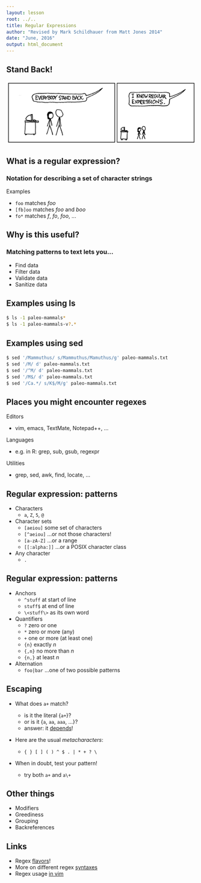 ```yaml
---
layout: lesson
root: ../..
title: Regular Expressions
author: "Revised by Mark Schildhauer from Matt Jones 2014"
date: "June, 2016"
output: html_document
---
```


## Stand Back!

![](images/xkcd-regex.png "http://re2.googlecode.com/hg/doc/xkcd.png")

## What is a regular expression?

### Notation for describing a set of character strings

Examples

- `foo` matches _foo_
- `[fb]oo` matches _foo_ and _boo_
- `fo*` matches _f_, _fo_, _foo_, ...

## Why is this useful?

### Matching patterns to text lets you...

 * Find data
 * Filter data
 * Validate data
 * Sanitize data

## Examples using ls
```bash
$ ls -1 paleo-mammals*
$ ls -1 paleo-mammals-v?.*
```

## Examples using sed

```bash
$ sed '/Mammuthus/ s/Mammuthus/Mamuthus/g' paleo-mammals.txt
$ sed '/M/ d' paleo-mammals.txt
$ sed '/^M/ d' paleo-mammals.txt
$ sed '/M$/ d' paleo-mammals.txt
$ sed '/Ca.*/ s/K$/M/g' paleo-mammals.txt
```

## Places you might encounter regexes

Editors

- vim, emacs, TextMate, Notepad++, ...

Languages

- e.g. in R: grep, sub, gsub, regexpr

Utilities

- grep, sed, awk, find, locate, ...

## Regular expression: patterns

* Characters
    - `a`, `Z`, `5`, `@`
* Character sets
    - `[aeiou]` some set of characters
    - `[^aeiou]` ...or not those characters!
    - `[a-zA-Z]` ...or a range
    - `[[:alpha:]]` ...or a POSIX character class
* Any character
    - `.`

## Regular expression: patterns

* Anchors
    - `^stuff` at start of line
    - `stuff$` at end of line
    - `\<stuff\>` as its own word
* Quantifiers
    - `?` zero or one
    - `*` zero or more (any)
    - `+` one or more (at least one)
    - `{n}` exactly _n_
    - `{,n}` no more than _n_
    - `{n,}` at least _n_
* Alternation
    - `foo|bar` ...one of two possible patterns


## Escaping

* What does `a+` match?
    - is it the literal {`a+`}?
    - or is it {`a`, `aa`, `aaa`, ...}?
    - answer: it [depends](http://www.regular-expressions.info/refflavors.html)!

* Here are the usual _metacharacters_:
    - `{ } [ ] ( ) ^ $ . | * + ? \`

* When in doubt, test your pattern!
    - try both `a+` and `a\+`

## Other things

* Modifiers
* Greediness
* Grouping
* Backreferences


## Links

* Regex [flavors](http://www.regular-expressions.info/refflavors.html)!
* More on different regex [syntaxes](http://en.wikibooks.org/wiki/Regular_Expressions)
* Regex usage [in vim](http://vimregex.com/)


